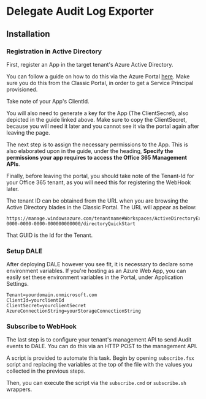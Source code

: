 # Delegate Audit Log Exporter

## Installation

### Registration in Active Directory
First, register an App in the target tenant's Azure Active Directory.

You can follow a guide on how to do this via the Azure Portal [here](https://msdn.microsoft.com/en-us/office-365/get-started-with-office-365-management-apis). Make sure you do this from the Classic Portal, in order to get a Service Principal provisioned.

Take note of your App's ClientId.

You will also need to generate a key for the App (The ClientSecret), also depicted in the guide linked above. Make sure to copy the ClientSecret, because you will need it later and you cannot see it via the portal again after leaving the page.

The next step is to assign the necessary permissions to the App. This is also elaborated upon in the guide, under the heading, __Specify the permissions your app requires to access the Office 365 Management APIs__.

Finally, before leaving the portal, you should take note of the Tenant-Id for your Office 365 tenant, as you will need this for registering the WebHook later.

The tenant ID can be obtained from the URL when you are browsing the Active Directory blades in the Classic Portal. The URL will appear as below:

    https://manage.windowsazure.com/tenantname#Workspaces/ActiveDirectoryExtension/Directory/00000000-0000-0000-0000-000000000000/directoryQuickStart
    
That GUID is the Id for the Tenant.

### Setup DALE

After deploying DALE however you see fit, it is necessary to declare some environment variables. If you're hosting as an Azure Web App, you can easily set these environment variables in the Portal, under Application Settings.

    Tenant=yourdomain.onmicrosoft.com
    ClientId=yourclientId
    ClientSecret=yourclientSecret
    AzureConnectionString=yourStorageConnectionString
    
### Subscribe to WebHook

The last step is to configure your tenant's management API to send Audit events to DALE. You can do this via an HTTP POST to the management API.

A script is provided to automate this task. Begin by opening `subscribe.fsx` script and replacing the variables at the top of the file with the values you collected in the previous steps.

Then, you can execute the script via the `subscribe.cmd` or `subscribe.sh` wrappers.